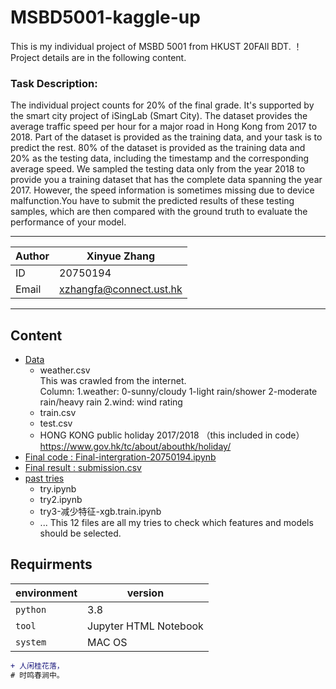 MSBD5001-kaggle-up
===========================
This is my individual project of MSBD 5001 from HKUST 20FAll BDT.
！Project details are in the following content.

### Task Description:
The individual project counts for 20% of the final grade. It's supported by the smart city project of iSingLab (Smart City).
The dataset provides the average traffic speed per hour for a major road in Hong Kong from 2017 to 2018. Part of the dataset is provided as the training data, and your task is to predict the rest. 80% of the dataset is provided as the training data and 20% as the testing data, including the timestamp and the corresponding average speed. We sampled the testing data only from the year 2018 to provide you a training dataset that has the complete data spanning the year 2017. However, the speed information is sometimes missing due to device malfunction.You have to submit the predicted results of these testing samples, which are then compared with the ground truth to evaluate the performance of your model.

****
	
|Author|Xinyue Zhang|
|---|---
|ID|20750194
|Email|xzhangfa@connect.ust.hk


****
## Content
* [Data](#Data)
    * weather.csv  
      This was crawled from the internet.  
      Column:
      1.weather: 0-sunny/cloudy     1-light rain/shower      2-moderate rain/heavy rain
      2.wind: wind rating
    * train.csv
    * test.csv
    * HONG KONG public holiday 2017/2018 （this included in code）
      https://www.gov.hk/tc/about/abouthk/holiday/
* [Final code : Final-intergration-20750194.ipynb](#dd)
* [Final result : submission.csv](#文本)
* [past tries](#文本)
    * try.ipynb
    * try2.ipynb
    * try3-减少特征-xgb.train.ipynb
    * ...
      This 12 files are all my tries to check which features and models should be selected.
    
Requirments
------
|environment|version|
|----|-----|
|`python`|3.8|
|`tool`| Jupyter HTML Notebook|
|`system`|MAC OS|


```diff
+ 人闲桂花落，
# 时鸣春涧中。
```

